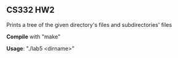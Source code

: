 ## CS332 HW2
Prints a tree of the given directory's files and subdirectories' files

**Compile** with "make"

**Usage**: "./lab5 \<dirname>"